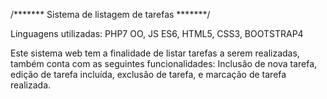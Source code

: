 /******* Sistema de listagem de tarefas *******/

Linguagens utilizadas: PHP7 OO, JS ES6, HTML5, CSS3, BOOTSTRAP4

Este sistema web tem a finalidade de listar tarefas a serem realizadas, também 
conta com as seguintes funcionalidades: Inclusão de nova tarefa, edição de tarefa incluída, 
exclusão de tarefa, e marcação de tarefa realizada.